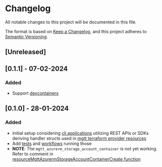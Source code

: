 # Changelog

All notable changes to this project will be documented in this file.

The format is based on [Keep a Changelog](https://keepachangelog.com/en/1.0.0/),
and this project adheres to [Semantic Versioning](https://semver.org/spec/v2.0.0.html).

## [Unreleased]

## [0.1.1] - 07-02-2024

### Added

- Support [devcontainers](./.devcontainer/devcontainer.json)

## [0.1.0] - 28-01-2024

### Added

- Initial setup considering [cli applications](./api-testing/) utilizing REST APIs or SDKs deriving handler structs used in [mgtt terraform provider resources](./mgtt/) 
- Add [tests](./mgtt/test/) and [workflows](./.github/workflows/) running those 
- **NOTE**:  The `mgtt_azurerm_storage_account_container` is not yet working. Refer to comment in [resourceMgttAzurermStorageAccountContainerCreate function](./mgtt/resource_mgtt_azurerm_storage_account_container.go)